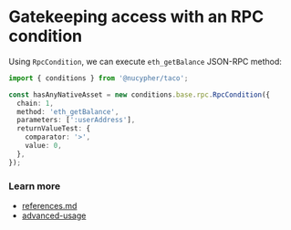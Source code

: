 # Gatekeeping access with an RPC condition

Using `RpcCondition`, we can execute  `eth_getBalance` JSON-RPC method:

```typescript
import { conditions } from '@nucypher/taco';

const hasAnyNativeAsset = new conditions.base.rpc.RpcCondition({
  chain: 1,
  method: 'eth_getBalance',
  parameters: [':userAddress'],
  returnValueTest: {
    comparator: '>',
    value: 0,
  },
});
```

### Learn more&#x20;

* [references.md](../../references.md "mention")
* [advanced-usage](../../advanced-usage/ "mention")
